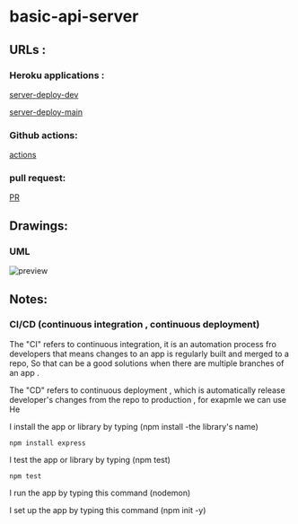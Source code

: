 # basic-api-server

## URLs : 

### Heroku applications :

[server-deploy-dev](https://basic-api-server-dev1.herokuapp.com/)

[server-deploy-main](https://basic-api-server-dina.herokuapp.com/)

### Github actions:

[actions](https://github.com/DinaSami/basic-api-server/actions)

### pull request:

[PR](https://github.com/DinaSami/basic-api-server/pull/1)

## Drawings:

### UML  

![preview](./IMAGE.jpg)

## Notes:

### CI/CD (continuous integration , continuous deployment)

The "CI" refers to continuous integration, it is an automation process fro developers that means changes to an app is regularly built and merged to a repo, So that can be a good solutions when there are multiple branches of an app .

The "CD"  refers to continuous deployment , which is automatically release developer's changes from the repo to production , for exapmle we can use He

I install the app or library by typing (npm install -the library's name)

```
npm install express
```
I test the app or library by typing (npm test)

```
npm test 
```

I run the app by typing this command (nodemon)

I set up the app by typing this command (npm init -y)
